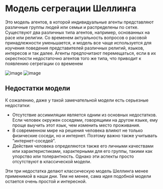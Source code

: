 # Модель сегрегации Шеллинга

Это модель агентов, в которой индивидуальные агенты представляют различные группы людей или семьи и распределены по сетке. Существуют два различных типа агентов, например, основанных на расе или религии. Со временем актуальность вопросов о расовой принадлежности уменьшается, и модель все чаще используется для изучения поведения представителей различных религий, языков, интересов и так далее. Агенты предпочитают перемещаться, если в их окрестности недостаточно агентов того же типа, что приводит к появлению сегрегации со временем

![image](https://github.com/Ulrike13/Schelling-s-model/assets/126660175/574c8a12-55bd-4788-b956-af9b0db0a7f0)
![image](https://github.com/Ulrike13/Schelling-s-model/assets/126660175/f20693d3-5f84-4dc6-9124-9e8afa7b7c43)


## Недостатки модели
К сожалению, даже у такой замечательной модели есть серьезные недостатки:

* Отсутствие ассимиляции является одним из основных недостатков. Если человек окружен соседями, говорящими на другом языке, ему проще выучить этот язык, чем изменить место проживания.
* В современном мире на решения человека влияют не только физические соседи, но и интернет. Поэтому важно также учитывать "интернет-соседей".
* Действия человека определяются также его личными качествами или характеристиками, характерными для его группы, такими как упорство или толерантность. Однако эти аспекты просто отсутствуют в классической модели.

Эти три недостатка делают классическую модель Шеллинга менее применимой в наши дни. Тем не менее, сама идея подобной модели остается очень простой и интересной.
